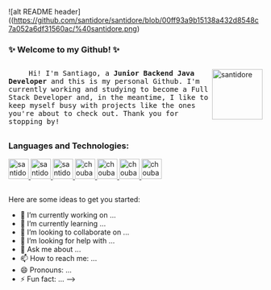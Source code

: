 ![alt README header]((https://github.com/santidore/santidore/blob/00ff93a9b15138a432d8548c7a052a6df31560ac/%40santidore.png)

### ✨ Welcome to my Github! ✨

##

<img alt="santidore" align="right" src="" width="100">
<samp><p align=”justify” style="text-indent:40px;"> Hi! I'm Santiago, a <b> Junior Backend Java Developer </b> and this is my personal Github. I'm currently working and studying to become a Full Stack Developer and, in the meantime, I like to keep myself busy with projects like the ones you're about to check out. Thank you for stopping by!</p></samp>

##

### **Languages and Technologies:**

<p float="left">
 <a href="https://www.java.com/">
<img alt="santidore" src="https://devstickers.com/assets/img/pro/7kaq.png" width="40">
 </a>
 <a href="https://www.python.org/">
<img alt="santidore" src="https://devstickers.com/assets/img/pro/p3jo.png" width="40">
 </a>
  <a href="https://en.wikipedia.org/wiki/C_(programming_language)">
<img alt="santidore" src="![cPNG](https://github.com/santidore/santidore/assets/122730135/67f670f3-f9b1-4f63-8b25-f54c3860a0c6)
" width="40">
 </a>
 <a href="https://en.wikipedia.org/wiki/HTML">
<img alt="choubari" src="https://devstickers.com/assets/img/pro/iqm9.png" width="40">
 </a>
 <a href="https://en.wikipedia.org/wiki/CCS3">
<img alt="choubari" src="https://devstickers.com/assets/img/pro/8pnd.png" width="40">
  </a>
 <a href="https://git-scm.com/">
<img alt="choubari" src="https://devstickers.com/assets/img/pro/apiv.png" width="40">
  </a>
 <a href="https://code.visualstudio.com/">
<img alt="choubari" src="https://devstickers.com/assets/img/pro/saxu.png" width="40">
  </a>
</p>

##

Here are some ideas to get you started:

- 🔭 I’m currently working on ...
- 🌱 I’m currently learning ...
- 👯 I’m looking to collaborate on ...
- 🤔 I’m looking for help with ...
- 💬 Ask me about ...
- 📫 How to reach me: ...
- 😄 Pronouns: ...
- ⚡ Fun fact: ...
-->
